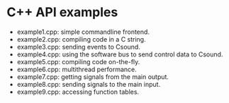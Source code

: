 # C++ API examples

- example1.cpp: simple commandline frontend.
- example2.cpp: compiling code in a C string.
- example3.cpp: sending events to Csound.
- example4.cpp: using the software bus to send control data to Csound.
- example5.cpp: compiling code on-the-fly.
- example6.cpp: multithread performance.
- example7.cpp: getting signals from the main output.
- example8.cpp: sending signals to the main input.
- example9.cpp: accessing function tables.
